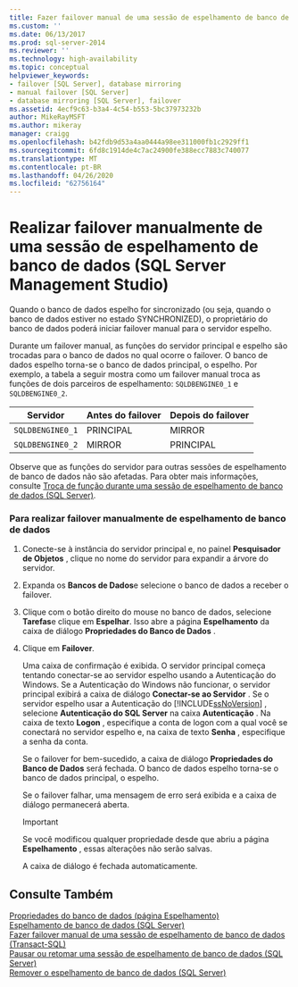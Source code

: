 ```yaml
---
title: Fazer failover manual de uma sessão de espelhamento de banco de dados (SQL Server Management Studio) | Microsoft Docs
ms.custom: ''
ms.date: 06/13/2017
ms.prod: sql-server-2014
ms.reviewer: ''
ms.technology: high-availability
ms.topic: conceptual
helpviewer_keywords:
- failover [SQL Server], database mirroring
- manual failover [SQL Server]
- database mirroring [SQL Server], failover
ms.assetid: 4ecf9c63-b3a4-4c54-b553-5bc37973232b
author: MikeRayMSFT
ms.author: mikeray
manager: craigg
ms.openlocfilehash: b42fdb9d53a4aa0444a98ee311000fb1c2929ff1
ms.sourcegitcommit: 6fd8c1914de4c7ac24900fe388ecc7883c740077
ms.translationtype: MT
ms.contentlocale: pt-BR
ms.lasthandoff: 04/26/2020
ms.locfileid: "62756164"
---
```

# <a name="manually-fail-over-a-database-mirroring-session-sql-server-management-studio"></a>Realizar failover manualmente de uma sessão de espelhamento de banco de dados (SQL Server Management Studio)
  Quando o banco de dados espelho for sincronizado (ou seja, quando o banco de dados estiver no estado SYNCHRONIZED), o proprietário do banco de dados poderá iniciar failover manual para o servidor espelho.  
  
 Durante um failover manual, as funções do servidor principal e espelho são trocadas para o banco de dados no qual ocorre o failover. O banco de dados espelho torna-se o banco de dados principal, o espelho. Por exemplo, a tabela a seguir mostra como um failover manual troca as funções de dois parceiros de espelhamento: `SQLDBENGINE0_1` e `SQLDBENGINE0_2`.  
  
|Servidor|Antes do failover|Depois do failover|  
|------------|---------------------|--------------------|  
|`SQLDBENGINE0_1`|PRINCIPAL|MIRROR|  
|`SQLDBENGINE0_2`|MIRROR|PRINCIPAL|  
  
 Observe que as funções do servidor para outras sessões de espelhamento de banco de dados não são afetadas. Para obter mais informações, consulte [Troca de função durante uma sessão de espelhamento de banco de dados &#40;SQL Server&#41;](role-switching-during-a-database-mirroring-session-sql-server.md).  
  
### <a name="to-manually-fail-over-database-mirroring"></a>Para realizar failover manualmente de espelhamento de banco de dados  
  
1.  Conecte-se à instância do servidor principal e, no painel **Pesquisador de Objetos** , clique no nome do servidor para expandir a árvore do servidor.  
  
2.  Expanda os **Bancos de Dados**e selecione o banco de dados a receber o failover.  
  
3.  Clique com o botão direito do mouse no banco de dados, selecione **Tarefas**e clique em **Espelhar**. Isso abre a página **Espelhamento** da caixa de diálogo **Propriedades do Banco de Dados** .  
  
4.  Clique em **Failover**.  
  
     Uma caixa de confirmação é exibida.  O servidor principal começa tentando conectar-se ao servidor espelho usando a Autenticação do Windows. Se a Autenticação do Windows não funcionar, o servidor principal exibirá a caixa de diálogo **Conectar-se ao Servidor** . Se o servidor espelho usar a Autenticação do [!INCLUDE[ssNoVersion](../../includes/ssnoversion-md.md)] , selecione **Autenticação do SQL Server** na caixa **Autenticação** . Na caixa de texto **Logon** , especifique a conta de logon com a qual você se conectará no servidor espelho e, na caixa de texto **Senha** , especifique a senha da conta.  
  
     Se o failover for bem-sucedido, a caixa de diálogo **Propriedades do Banco de Dados** será fechada. O banco de dados espelho torna-se o banco de dados principal, o espelho.  
  
     Se o failover falhar, uma mensagem de erro será exibida e a caixa de diálogo permanecerá aberta.  
  
    > [!IMPORTANT]  
    >  Se você modificou qualquer propriedade desde que abriu a página **Espelhamento** , essas alterações não serão salvas.  
  
     A caixa de diálogo é fechada automaticamente.  
  
## <a name="see-also"></a>Consulte Também  
 [Propriedades do banco de dados &#40;página Espelhamento&#41;](../../relational-databases/databases/database-properties-mirroring-page.md)   
 [Espelhamento de banco de dados &#40;SQL Server&#41;](database-mirroring-sql-server.md)   
 [Fazer failover manual de uma sessão de espelhamento de banco de dados &#40;Transact-SQL&#41;](manually-fail-over-a-database-mirroring-session-transact-sql.md)   
 [Pausar ou retomar uma sessão de espelhamento de banco de dados &#40;SQL Server&#41;](pause-or-resume-a-database-mirroring-session-sql-server.md)   
 [Remover o espelhamento de banco de dados &#40;SQL Server&#41;](remove-database-mirroring-sql-server.md)  
  
  
